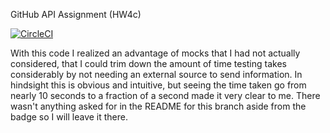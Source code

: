  GitHub API Assignment (HW4c)

[![CircleCI](https://dl.circleci.com/status-badge/img/circleci/JgyDVuYwFUxpx3L4qNCoR6/MzmXwHnPbxoCUJAnVVDTQ9/tree/HW04c_Mocking.svg?style=svg)](https://dl.circleci.com/status-badge/redirect/circleci/JgyDVuYwFUxpx3L4qNCoR6/MzmXwHnPbxoCUJAnVVDTQ9/tree/HW04c_Mocking)

With this code I realized an advantage of mocks that I had not actually considered, that I could trim down the amount of time testing takes considerably by not needing an external source to send information.  In hindsight this is obvious and intuitive, but seeing the time taken go from nearly 10 seconds to a fraction of a second made it very clear to me.  There wasn't anything asked for in the README for this branch aside from the badge so I will leave it there.

